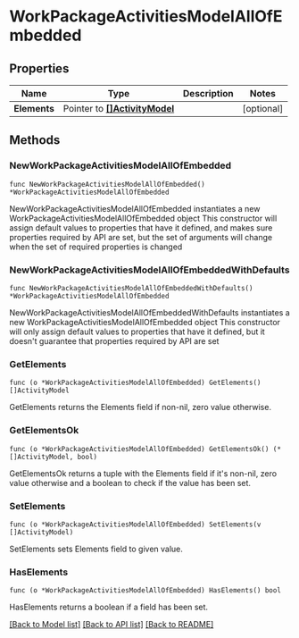 # WorkPackageActivitiesModelAllOfEmbedded

## Properties

Name | Type | Description | Notes
------------ | ------------- | ------------- | -------------
**Elements** | Pointer to [**[]ActivityModel**](ActivityModel.md) |  | [optional] 

## Methods

### NewWorkPackageActivitiesModelAllOfEmbedded

`func NewWorkPackageActivitiesModelAllOfEmbedded() *WorkPackageActivitiesModelAllOfEmbedded`

NewWorkPackageActivitiesModelAllOfEmbedded instantiates a new WorkPackageActivitiesModelAllOfEmbedded object
This constructor will assign default values to properties that have it defined,
and makes sure properties required by API are set, but the set of arguments
will change when the set of required properties is changed

### NewWorkPackageActivitiesModelAllOfEmbeddedWithDefaults

`func NewWorkPackageActivitiesModelAllOfEmbeddedWithDefaults() *WorkPackageActivitiesModelAllOfEmbedded`

NewWorkPackageActivitiesModelAllOfEmbeddedWithDefaults instantiates a new WorkPackageActivitiesModelAllOfEmbedded object
This constructor will only assign default values to properties that have it defined,
but it doesn't guarantee that properties required by API are set

### GetElements

`func (o *WorkPackageActivitiesModelAllOfEmbedded) GetElements() []ActivityModel`

GetElements returns the Elements field if non-nil, zero value otherwise.

### GetElementsOk

`func (o *WorkPackageActivitiesModelAllOfEmbedded) GetElementsOk() (*[]ActivityModel, bool)`

GetElementsOk returns a tuple with the Elements field if it's non-nil, zero value otherwise
and a boolean to check if the value has been set.

### SetElements

`func (o *WorkPackageActivitiesModelAllOfEmbedded) SetElements(v []ActivityModel)`

SetElements sets Elements field to given value.

### HasElements

`func (o *WorkPackageActivitiesModelAllOfEmbedded) HasElements() bool`

HasElements returns a boolean if a field has been set.


[[Back to Model list]](../README.md#documentation-for-models) [[Back to API list]](../README.md#documentation-for-api-endpoints) [[Back to README]](../README.md)


